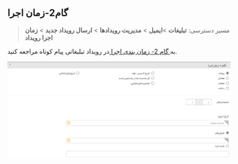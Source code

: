﻿## گام2-زمان اجرا

> مسیر دسترسی:  **تبلیغات** >**ایمیل** > **مدیریت رویدادها** > **ارسال رویداد جدید** > **زمان اجرا رویداد** 

به<a href="file%3A%2F%2F%2FC%3A%5CUsers%5CH.abasi%5CDesktop%5Chelp%5Cmd%20help%5C%D8%AA%D8%A8%D9%84%DB%8C%D8%BA%D8%A7%D8%AA%5Csms%5CAdvertising-event%5C2-zaman-bandi%5Czaman-bandi.md" target="_blank"> گام 2- زمان بندی اجرا </a>در رویداد تبلیغاتی پیام کوتاه مراجعه کنید.


![](advertising-sendingeventmail-secondstep.png)
